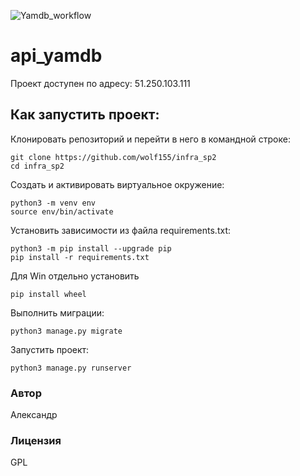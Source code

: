 ![Yamdb_workflow](https://github.com/wolf155/yamdb_final/actions/workflows/yamdb_workflow.yml/badge.svg)

# api_yamdb
Проект доступен по адресу: 51.250.103.111

## **Как запустить проект:**
Клонировать репозиторий и перейти в него в командной строке:
```
git clone https://github.com/wolf155/infra_sp2
cd infra_sp2
```
Cоздать и активировать виртуальное окружение:
```
python3 -m venv env
source env/bin/activate
```
Установить зависимости из файла requirements.txt:
```
python3 -m pip install --upgrade pip
pip install -r requirements.txt
```
Для Win отдельно установить
```
pip install wheel
```


Выполнить миграции:

```
python3 manage.py migrate
```
Запустить проект:
```
python3 manage.py runserver
```

### Автор
Александр

### Лицензия
GPL
